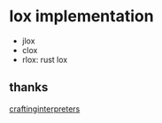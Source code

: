 # lox implementation

+ jlox
+ clox
+ rlox: rust lox

## thanks

[craftinginterpreters](https://craftinginterpreters.com/)


